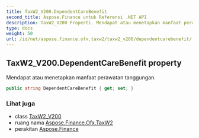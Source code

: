 ```yaml
---
title: TaxW2_V200.DependentCareBenefit
second_title: Aspose.Finance untuk Referensi .NET API
description: TaxW2_V200 Properti. Mendapat atau menetapkan manfaat perawatan tanggungan.
type: docs
weight: 50
url: /id/net/aspose.finance.ofx.taxw2/taxw2_v200/dependentcarebenefit/
---
```

## TaxW2_V200.DependentCareBenefit property

Mendapat atau menetapkan manfaat perawatan tanggungan.

```csharp
public string DependentCareBenefit { get; set; }
```

### Lihat juga

* class [TaxW2_V200](../)
* ruang nama [Aspose.Finance.Ofx.TaxW2](../../taxw2_v200/)
* perakitan [Aspose.Finance](../../../)


